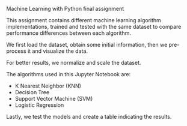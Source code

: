 Machine Learning with Python final assignment

This assignment contains different machine learning algorithm implementations, trained and tested with the same dataset to compare performance differences between each algorithm.

We first load the dataset, obtain some initial information, then we pre-process it and visualize the data.

For better results, we normalize and scale the dataset.

The algorithms used in this Jupyter Notebook are:

- K Nearest Neighbor (KNN)
- Decision Tree
- Support Vector Machine (SVM)
- Logistic Regression

Lastly, we test the models and create a table indicating the results.
